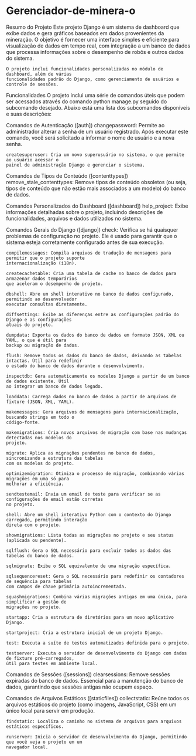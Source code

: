 # Gerenciador-de-minera-o
Resumo do Projeto
    Este projeto Django é um sistema de dashboard que exibe dados e gera gráficos baseados 
    em dados provenientes da mineração. O objetivo é fornecer uma interface simples e eficiente 
    para visualização de dados em tempo real, com integração a um banco de dados que processa 
    informações sobre o desempenho de robôs e outros dados do sistema.

    O projeto inclui funcionalidades personalizadas no módulo de dashboard, além de várias 
    funcionalidades padrão do Django, como gerenciamento de usuários e controle de sessões.

Funcionalidades
    O projeto inclui uma série de comandos úteis que podem ser acessados através do comando 
    python manage.py seguido do subcomando desejado. Abaixo está uma lista dos subcomandos 
    disponíveis e suas descrições:

Comandos de Autenticação ([auth])
    changepassword: Permite ao administrador alterar a senha de um usuário registrado. Após 
    executar este comando, você será solicitado a informar o nome de usuário e a nova senha.

    createsuperuser: Cria um novo superusuário no sistema, o que permite ao usuário acessar o 
    painel de administração Django e gerenciar o sistema.

Comandos de Tipos de Conteúdo ([contenttypes])
    remove_stale_contenttypes: Remove tipos de conteúdo obsoletos (ou seja, tipos de conteúdo 
    que não estão mais associados a um modelo) do banco de dados.

Comandos Personalizados do Dashboard ([dashboard])
    help_project: Exibe informações detalhadas sobre o projeto, incluindo descrições de funcionalidades, 
    arquivos e dados utilizados no sistema.

Comandos Gerais do Django ([django])
    check: Verifica se há quaisquer problemas de configuração no projeto. Ele é usado para garantir 
    que o sistema esteja corretamente configurado antes de sua execução.

    compilemessages: Compila arquivos de tradução de mensagens para permitir que o projeto suporte 
    internacionalização (i18n).

    createcachetable: Cria uma tabela de cache no banco de dados para armazenar dados temporários 
    que aceleram o desempenho do projeto.

    dbshell: Abre um shell interativo no banco de dados configurado, permitindo ao desenvolvedor 
    executar consultas diretamente.

    diffsettings: Exibe as diferenças entre as configurações padrão do Django e as configurações 
    atuais do projeto.

    dumpdata: Exporta os dados do banco de dados em formato JSON, XML ou YAML, o que é útil para 
    backup ou migração de dados.

    flush: Remove todos os dados do banco de dados, deixando as tabelas intactas. Útil para redefinir 
    o estado do banco de dados durante o desenvolvimento.

    inspectdb: Gera automaticamente os modelos Django a partir de um banco de dados existente. Útil 
    ao integrar um banco de dados legado.

    loaddata: Carrega dados no banco de dados a partir de arquivos de fixture (JSON, XML, YAML).

    makemessages: Gera arquivos de mensagens para internacionalização, buscando strings em todo o 
    código-fonte.

    makemigrations: Cria novos arquivos de migração com base nas mudanças detectadas nos modelos do 
    projeto.

    migrate: Aplica as migrações pendentes no banco de dados, sincronizando a estrutura das tabelas 
    com os modelos do projeto.

    optimizemigration: Otimiza o processo de migração, combinando várias migrações em uma só para 
    melhorar a eficiência.

    sendtestemail: Envia um email de teste para verificar se as configurações de email estão corretas 
    no projeto.

    shell: Abre um shell interativo Python com o contexto do Django carregado, permitindo interação 
    direta com o projeto.

    showmigrations: Lista todas as migrações no projeto e seu status (aplicada ou pendente).

    sqlflush: Gera o SQL necessário para excluir todos os dados das tabelas do banco de dados.

    sqlmigrate: Exibe o SQL equivalente de uma migração específica.

    sqlsequencereset: Gera o SQL necessário para redefinir os contadores de sequência para tabelas 
    com campos de chave primária autoincrementada.

    squashmigrations: Combina várias migrações antigas em uma única, para simplificar a gestão de 
    migrações no projeto.

    startapp: Cria a estrutura de diretórios para um novo aplicativo Django.

    startproject: Cria a estrutura inicial de um projeto Django.

    test: Executa a suíte de testes automatizados definida para o projeto.

    testserver: Executa o servidor de desenvolvimento do Django com dados de fixture pré-carregados, 
    útil para testes em ambiente local.

Comandos de Sessões ([sessions])
    clearsessions: Remove sessões expiradas do banco de dados. Essencial para a manutenção do banco de 
    dados, garantindo que sessões antigas não ocupem espaço.

Comandos de Arquivos Estáticos ([staticfiles])
    collectstatic: Reúne todos os arquivos estáticos do projeto (como imagens, JavaScript, CSS) em um 
    único local para servir em produção.

    findstatic: Localiza o caminho no sistema de arquivos para arquivos estáticos específicos.

    runserver: Inicia o servidor de desenvolvimento do Django, permitindo que você veja o projeto em um 
    navegador local.
